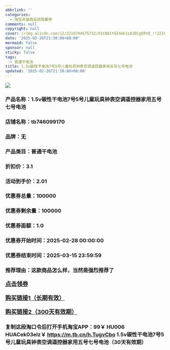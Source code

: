 ```yaml
---
abbrlink: ''
categories:
  - 淘宝天猫商品领隐藏券
comments: null
copyright: null
cover: //img.alicdn.com/i2/2216794575732/O1CN01YGIXmk1sDJDCgERYQ_!!2216794575732.jpg
date: '2025-02-26T21:30:00+08:00'
mermaid: false
sponsor: null
sticky: false
tags:
  - 普通干电池
title: 1.5v碳性干电池7号5号儿童玩具钟表空调遥控器家用五号七号电池
updated: '2025-02-26T21:30:00+08:00'
--- 
```


![](//img.alicdn.com/i2/2216794575732/O1CN01YGIXmk1sDJDCgERYQ_!!2216794575732.jpg)

### 产品名称：1.5v碳性干电池7号5号儿童玩具钟表空调遥控器家用五号七号电池
### 店铺名称：tb746099170
### 品牌：无
### 产品类目：普通干电池
### 折扣价：3.1
### 活动到手价：2.01
### 优惠券总量：100000
### 优惠券剩余量：100000
### 优惠券面额：1.0
### 优惠券开始时间：2025-02-28 00:00:00	
### 优惠券结束时间：2025-03-15 23:59:59	
### 推荐理由：这款商品怎么样，当然是强烈推荐了

<p style="font-size: 18px; font-weight: bold;">
  <a href="这款商品太牛了！销售太火爆以至于没有设置" target="_blank">点击领券</a>
</p>
<p style="font-size: 18px; font-weight: bold;">
  <a href="https://s.click.taobao.com/t?e=m%3D2%26s%3DFbUc0kp0MDJw4vFB6t2Z2ueEDrYVVa64LKpWJ%2Bin0XLjf2vlNIV67kkfnVn6TwKdghoTQriFyXz3ID%2FV1RqsF4wnCJeELi4I%2FIEn%2BS1IjHAB0ghlTd7WlZVm%2FOAUUFw71qrpxiwMoCNxc1AtbZGVS%2Bnhw%2BVKf6%2BI0Pqq1WShF3%2FNEPXytV9ALtCLThlbPuuZLb93Df8fOzigZheOPVO2Fn37oOVuB68Cx5RqquQz5y7ul5eUNJV3Qj9pALEsKTJLdezrig8o7g60zvIVVx%2BPc2%2F51BzEHetfxglKFrfPmkynCO8BxoUi5EbRSlv28vCadlhyJEzZ9SqiZ%2BQMlGz6FQ%3D%3D" target="_blank">购买链接1（长期有效）</a>
</p>
<p style="font-size: 18px; font-weight: bold;">
  <a href="https://s.click.taobao.com/fGI4TNs" target="_blank">购买链接2（300天有效期）</a>
</p>

### 复制这段淘口令后打开手机淘宝APP：99￥ HU006 HUACek03elz￥ https://m.tb.cn/h.TugvCbo  1.5v碳性干电池7号5号儿童玩具钟表空调遥控器家用五号七号电池（30天有效期）
